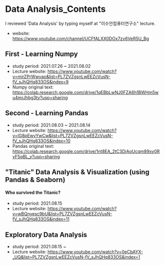 # Data Analysis_Contents 
 I reviewed 'Data Analysis' by typing myself at "이수안컴퓨터연구소" lecture.
- website: https://www.youtube.com/channel/UCFfALXX0DOx7zv6VeR5U_Bg

## First - Learning Numpy 
* study period: 2021.07.26 ~ 2021.08.02
* Lecture website: https://www.youtube.com/watch?v=mirZPrWwvao&list=PL7ZVZgsnLwEEZcVusN-fV_sJhQHq833OS&index=9
* Numpy original text: https://colab.research.google.com/drive/1qEBbLwNJ0FZA6h1BWHm5wu4mrJhbg3ty?usp=sharing

## Second - Learning Pandas
* study period: 2021.08.03 ~ 2021.08.14
* Lecture website: https://www.youtube.com/watch?v=lG8pEwvYwCw&list=PL7ZVZgsnLwEEZcVusN-fV_sJhQHq833OS&index=10
* Pandas original text: https://colab.research.google.com/drive/1nt8EA_2tC3DjAoUcqm89xy0RyF5qBL_y?usp=sharing

## "Titanic" Data Analysis & Visualization (using Pandas & Seaborn)
#### Who survived the Titanic?
* study period: 2021.08.15
* Lecture website: https://www.youtube.com/watch?v=wBQnyesc9bU&list=PL7ZVZgsnLwEEZcVusN-fV_sJhQHq833OS&index=11

## Exploratory Data Analysis
* study period: 2021.08.15 ~
* Lecture website: https://www.youtube.com/watch?v=0eCbAYX-_UQ&list=PL7ZVZgsnLwEEZcVusN-fV_sJhQHq833OS&index=1

